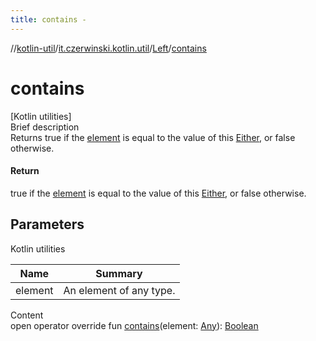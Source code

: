 ```yaml
---
title: contains -
---
```

//[kotlin-util](../../index.md)/[it.czerwinski.kotlin.util](../index.md)/[Left](index.md)/[contains](contains.md)



# contains  
[Kotlin utilities]  
Brief description  
Returns true if the [element]() is equal to the value of this [Either](../-either/index.md), or false otherwise.  
  


#### Return  
true if the [element]() is equal to the value of this [Either](../-either/index.md), or false otherwise.  
  


## Parameters  
  
Kotlin utilities  
  
|  Name|  Summary| 
|---|---|
| element| An element of any type.
  
  
Content  
open operator override fun [contains](contains.md)(element: [Any](https://kotlinlang.org/api/latest/jvm/stdlib/kotlin/-any/index.html)): [Boolean](https://kotlinlang.org/api/latest/jvm/stdlib/kotlin/-boolean/index.html)  



